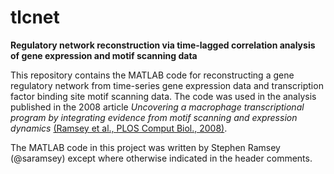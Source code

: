 # tlcnet

**Regulatory network reconstruction via time-lagged correlation analysis of gene expression and motif scanning data**

This repository contains the MATLAB code for reconstructing a gene regulatory network from time-series
gene expression data and transcription factor binding site motif scanning data. The code was used in
the analysis published in the 2008 article *Uncovering a macrophage transcriptional program by
integrating evidence from motif scanning and expression dynamics* [(Ramsey et al., PLOS Comput Biol., 2008)](https://doi.org/10.1371/journal.pcbi.1000021).

The MATLAB code in this project was written by Stephen Ramsey (@saramsey) except where otherwise indicated in the header comments.


